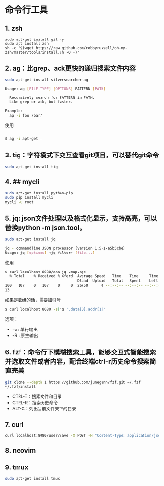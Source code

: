 # 命令行工具

## 1. zsh

```
sudo apt-get install git -y
sudo apt install zsh
sh -c "$(wget https://raw.github.com/robbyrussell/oh-my-zsh/master/tools/install.sh -O -)"

```

## 2. ag：比grep、ack更快的递归搜索文件内容

```bash
sudo apt-get install silversearcher-ag

Usage: ag [FILE-TYPE] [OPTIONS] PATTERN [PATH]

  Recursively search for PATTERN in PATH.
  Like grep or ack, but faster.

Example:
  ag -i foo /bar/
```
使用

```bash

$ ag -i apt-get .

```







## 3. tig：字符模式下交互查看git项目，可以替代git命令



```bash
sudo apt-get install tig
```





## 4. ## mycli


```bash
sudo apt-get install python-pip
sudo pip install mycli
mycli -u root
```

## 5. jq: json文件处理以及格式化显示，支持高亮，可以替换python -m json.tool。

```bash
sudo apt-get install jq

jq - commandline JSON processor [version 1.5-1-a5b5cbe]
Usage: jq [options] <jq filter> [file...]


```

使用

```bash
$ curl localhost:8080/aaa|jq .map.age   
  % Total    % Received % Xferd  Average Speed   Time    Time     Time  Current
                                 Dload  Upload   Total   Spent    Left  Speed
100   107    0   107    0     0  26750      0 --:--:-- --:--:-- --:--:-- 26750
13

```


如果是数组的话，需要加引号

```bash
$ curl localhost:8080 -s|jq '.data[0].addr[1]'

```


选项：

* -c : 单行输出
* -R : 原生输出



## 6. fzf：命令行下模糊搜索工具，能够交互式智能搜索并选取文件或者内容，配合终端ctrl-r历史命令搜索简直完美


```bash
git clone --depth 1 https://github.com/junegunn/fzf.git ~/.fzf
~/.fzf/install
```


- CTRL-T：搜索文件和目录
- CTRL-R：搜索历史命令
- ALT-C：列出当前文件夹下的目录




## 7. curl

```bash
curl localhost:8080/user/save -X POST -H "Content-Type: application/json" --data '{"id":"2","username":"jack","password":"123","status":"ENABLED"}'
```




## 8. neovim

## 9. tmux


```bash
sudo apt-get install tmux
```










